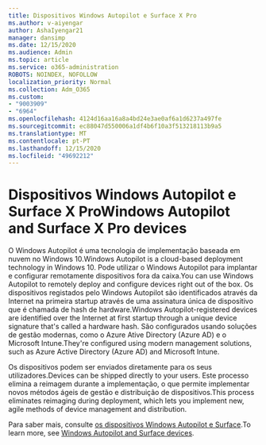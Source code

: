 ```yaml
---
title: Dispositivos Windows Autopilot e Surface X Pro
ms.author: v-aiyengar
author: AshaIyengar21
manager: dansimp
ms.date: 12/15/2020
ms.audience: Admin
ms.topic: article
ms.service: o365-administration
ROBOTS: NOINDEX, NOFOLLOW
localization_priority: Normal
ms.collection: Adm_O365
ms.custom:
- "9003909"
- "6964"
ms.openlocfilehash: 4124d16aa16a8a4bd24e3ae0af6a1d6237a497fe
ms.sourcegitcommit: ec88047d550006a1df4b6f10a3f513218113b9a5
ms.translationtype: MT
ms.contentlocale: pt-PT
ms.lasthandoff: 12/15/2020
ms.locfileid: "49692212"
---
```

# <a name="windows-autopilot-and-surface-x-pro-devices"></a><span data-ttu-id="a9cf3-102">Dispositivos Windows Autopilot e Surface X Pro</span><span class="sxs-lookup"><span data-stu-id="a9cf3-102">Windows Autopilot and Surface X Pro devices</span></span>

<span data-ttu-id="a9cf3-103">O Windows Autopilot é uma tecnologia de implementação baseada em nuvem no Windows 10.</span><span class="sxs-lookup"><span data-stu-id="a9cf3-103">Windows Autopilot is a cloud-based deployment technology in Windows 10.</span></span> <span data-ttu-id="a9cf3-104">Pode utilizar o Windows Autopilot para implantar e configurar remotamente dispositivos fora da caixa.</span><span class="sxs-lookup"><span data-stu-id="a9cf3-104">You can use Windows Autopilot to remotely deploy and configure devices right out of the box.</span></span> <span data-ttu-id="a9cf3-105">Os dispositivos registados pelo Windows Autopilot são identificados através da Internet na primeira startup através de uma assinatura única de dispositivo que é chamada de hash de hardware.</span><span class="sxs-lookup"><span data-stu-id="a9cf3-105">Windows Autopilot-registered devices are identified over the Internet at first startup through a unique device signature that's called a hardware hash.</span></span> <span data-ttu-id="a9cf3-106">São configurados usando soluções de gestão modernas, como o Azure Ative Directory (Azure AD) e o Microsoft Intune.</span><span class="sxs-lookup"><span data-stu-id="a9cf3-106">They're configured using modern management solutions, such as Azure Active Directory (Azure AD) and Microsoft Intune.</span></span>

<span data-ttu-id="a9cf3-107">Os dispositivos podem ser enviados diretamente para os seus utilizadores.</span><span class="sxs-lookup"><span data-stu-id="a9cf3-107">Devices can be shipped directly to your users.</span></span> <span data-ttu-id="a9cf3-108">Este processo elimina a reimagem durante a implementação, o que permite implementar novos métodos ágeis de gestão e distribuição de dispositivos.</span><span class="sxs-lookup"><span data-stu-id="a9cf3-108">This process eliminates reimaging during deployment, which lets you implement new, agile methods of device management and distribution.</span></span>

<span data-ttu-id="a9cf3-109">Para saber mais, consulte [os dispositivos Windows Autopilot e Surface](https://go.microsoft.com/fwlink/?linkid=2135712).</span><span class="sxs-lookup"><span data-stu-id="a9cf3-109">To learn more, see [Windows Autopilot and Surface devices](https://go.microsoft.com/fwlink/?linkid=2135712).</span></span>
